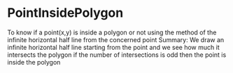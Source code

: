 # PointInsidePolygon
To know if a point(x,y) is inside a polygon or not
using the method of the infinite horizontal half line from the concerned point
Summary:
We draw an infinite horizontal half line starting from the point and we see how much it intersects the polygon
if the number of intersections is odd then the point is inside the polygon
